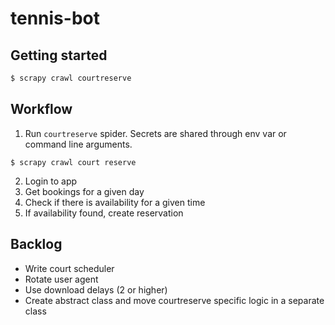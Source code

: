 # tennis-bot

## Getting started
```sh
$ scrapy crawl courtreserve
```

## Workflow
1. Run `courtreserve` spider. Secrets are shared through env var or command line arguments.
```
$ scrapy crawl court reserve
```
2. Login to app
3. Get bookings for a given day
4. Check if there is availability for a given time
5. If availability found, create reservation

## Backlog
- Write court scheduler
- Rotate user agent
- Use download delays (2 or higher)
- Create abstract class and move courtreserve specific logic in a separate class
